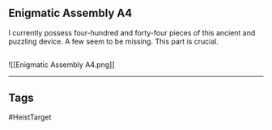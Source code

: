 ## Enigmatic Assembly A4
I currently possess four-hundred and forty-four pieces of this ancient
and puzzling device. A few seem to be missing. This part is crucial.
## 
![[Enigmatic Assembly A4.png]]

---
## Tags
#HeistTarget
